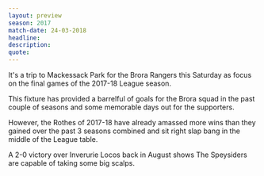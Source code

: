 ```yaml
---
layout: preview
season: 2017
match-date: 24-03-2018
headline:
description:
quote:
---
```

It's a trip to Mackessack Park for the Brora Rangers this Saturday as focus on the final games of the 2017-18 League season.

This fixture has provided a barrelful of goals for the Brora squad in the past couple of seasons and some memorable days out for the supporters.

However, the Rothes of 2017-18 have already amassed more wins than they gained over the past 3 seasons combined and sit right slap bang in the middle of the League table.

A 2-0 victory over Inverurie Locos back in August shows The Speysiders are capable of taking some big scalps.
